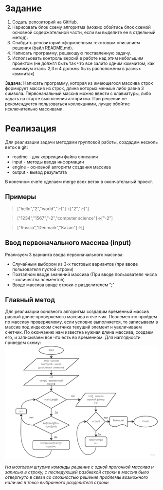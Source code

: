 # Задание 

1. Содать репозиторий на GitHub.
2. Нарисовать блок схему алгоритма (можно обойтись блок схемой основной содержательной части, если вы выделите ее в отдельный метод).
3. Снабдить репозиторий оформленным текстовым описанием решения (файл README.md).
4. Написать программу, решающую поставленную задачу.
5. Исползьовать контроль версий в работе над этим небольшим проектом (не должгл быть так что все залито одним коммитом, как мимимум этапы 2,3 и 4 должны быть расположены в разных коммитах)

**Задача:** Написать программу, которая из имеющегося массива строк формирует массив из строк, длина которых меньше либо равна 3 символа. Первоначальный массив можно ввести с клавиатуры, либо задать на старте выполнения алгоритма. При решении не рекомендуется пользоваться коллекциями, лучше обойтис исключительно массивами.

# Реализация
Для реализации задачи методами групповой работы, создадим несколь веток в git:
* readme - для коррекции файла описания
* input - методы ввода информации
* engine - основной алгоритм создания массива
* output - вывод результата


В конечном счете сделаем merge всех веток в окончательный проект.

## Примеры

>["hello","2","world",":-)"]->["2",":-)"]

>["1234","1567","-2","computer science"]->["-2"]

>["Russia","Denmark","Kazan"]->[]

## Ввод первоначального массива (input)
Реализуем 3 варианта ввода первоначального массива:
* Случайным выбором из 3-х тестовых вариантов (при вводе пользователя пустой  строки)
* Поэтапном вводе значений массива (При вводе пользователя числа - количества элементов)
* Вводе массива ввиде строки с разделителем ";"

## Главный метод

Для реализации основного алгоритма создадим временный массив равный длине проверяемого массива и счетчик.
Поэлементно пройдем по массиву проверяемому, если условие выполняется, то записываем в массив под индексом счетчика текущий элемент и увеличиваем счетчик.
По окончанию нам известна нужная длина массива, создаем его, и записываем все что есть во временном.
Для наглядности приведем схему:
![Схема](SchemaEngine.jpg "Схема алгоритма")

*На мозговом штурме команды решение с одной прогонкой массива и записью в строку, с последующей разбивкой строки в массив было отвергнуто  в связи со сложностью решения проблемы возможного наличия в тексе выбранного разделителя строки*